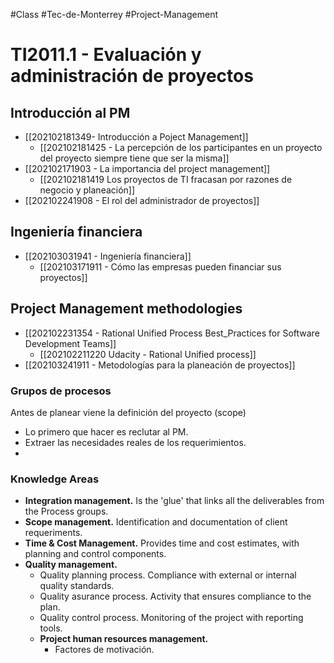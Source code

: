 #Class #Tec-de-Monterrey #Project-Management 
# TI2011.1 - Evaluación y administración de proyectos
## Introducción al PM
- [[202102181349- Introducción a Poject Management]]
	- [[202102181425 - La percepción de los participantes en un proyecto del proyecto siempre tiene que ser la misma]]
- [[202102171903 - La importancia del project management]]
	- [[202102181419 Los proyectos de TI fracasan por razones de negocio y planeación]]
- [[202102241908 - El rol del administrador de proyectos]]

## Ingeniería financiera
- [[202103031941 - Ingeniería financiera]]
	- [[202103171911 - Cómo las empresas pueden financiar sus proyectos]]
	
## Project Management methodologies
- [[202102231354 - Rational Unified Process Best_Practices for Software Development Teams]]
	- [[202102211220 Udacity - Rational Unified process]]
- [[202103241911 - Metodologías para la planeación de proyectos]]
 
 ### Grupos de procesos
 
 Antes de planear viene la definición del proyecto (scope)
 - Lo primero que hacer es reclutar al PM.
- Extraer las necesidades reales de los requerimientos. 
- 
 
 ### Knowledge Areas
 - **Integration management.** Is the 'glue' that links all the deliverables from the Process groups.
 - **Scope management.** Identification and documentation of client requeriments.
 - **Time & Cost Management.** Provides time and cost estimates, with planning and control components.
 - **Quality management.** 
	 - Quality planning process. Compliance with external or internal quality standards.
	 - Quality asurance process. Activity that ensures compliance to the plan.
	 - Quality control process. Monitoring of the  project with reporting tools.
	- **Project human resources management.** 
		- Factores de motivación.